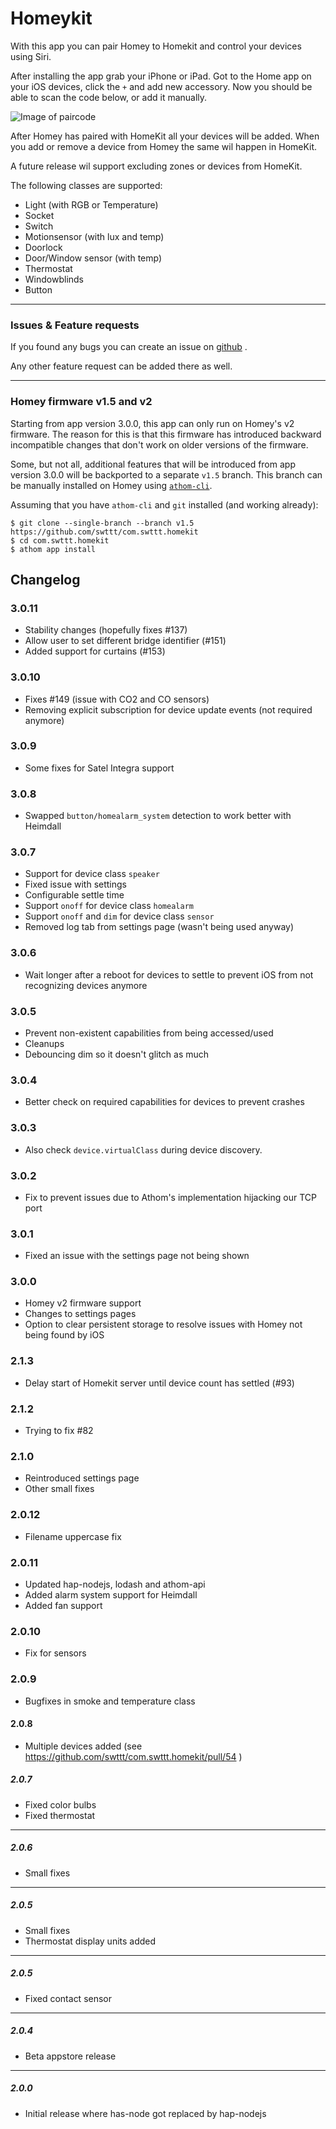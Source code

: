 # Homeykit

With this app you can pair Homey to Homekit and control your devices using Siri.

After installing the app grab your iPhone or iPad.
Got to the Home app on your iOS devices, click the `+` and add new accessory.
Now you should be able to scan the code below, or add it manually.

![Image of paircode](https://github.com/swttt/com.swttt.homekit/raw/master/code.png)

After Homey has paired with HomeKit all your devices will be added. When you add or remove a device from Homey the same wil happen in HomeKit.

A future release wil support excluding zones or devices from HomeKit.

The following classes are supported:
- Light (with RGB or Temperature)
- Socket
- Switch
- Motionsensor (with lux and temp)
- Doorlock
- Door/Window sensor (with temp)
- Thermostat
- Windowblinds
- Button

---

### Issues & Feature requests

If you found any bugs you can create an issue on [github](https://github.com/swttt/com.swttt.homekit) .

Any other feature request can be added there as well.

---

### Homey firmware v1.5 and v2

Starting from app version 3.0.0, this app can only run on Homey's v2 firmware. The reason for this is that this firmware has introduced backward incompatible changes that don't work on older versions of the firmware.

Some, but not all, additional features that will be introduced from app version 3.0.0 will be backported to a separate `v1.5` branch. This branch can be manually installed on Homey using [`athom-cli`](https://www.npmjs.com/package/athom-cli).

Assuming that you have `athom-cli` and `git` installed (and working already):

```
$ git clone --single-branch --branch v1.5 https://github.com/swttt/com.swttt.homekit
$ cd com.swttt.homekit
$ athom app install
```

## Changelog

### 3.0.11

- Stability changes (hopefully fixes #137)
- Allow user to set different bridge identifier (#151)
- Added support for curtains (#153)

### 3.0.10

- Fixes #149 (issue with CO2 and CO sensors)
- Removing explicit subscription for device update events (not required anymore)

### 3.0.9

- Some fixes for Satel Integra support

### 3.0.8

- Swapped `button/homealarm_system` detection to work better with Heimdall

### 3.0.7

- Support for device class `speaker`
- Fixed issue with settings
- Configurable settle time
- Support `onoff` for device class `homealarm`
- Support `onoff` and `dim` for device class `sensor`
- Removed log tab from settings page (wasn't being used anyway)

### 3.0.6

- Wait longer after a reboot for devices to settle to prevent iOS from not recognizing devices anymore

### 3.0.5

- Prevent non-existent capabilities from being accessed/used
- Cleanups
- Debouncing dim so it doesn't glitch as much

### 3.0.4

- Better check on required capabilities for devices to prevent crashes

### 3.0.3

- Also check `device.virtualClass` during device discovery.

### 3.0.2

- Fix to prevent issues due to Athom's implementation hijacking our TCP port

### 3.0.1

- Fixed an issue with the settings page not being shown

### 3.0.0

- Homey v2 firmware support
- Changes to settings pages
- Option to clear persistent storage to resolve issues with Homey not being found by iOS

### 2.1.3

- Delay start of Homekit server until device count has settled (#93)

### 2.1.2
- Trying to fix #82

### 2.1.0
- Reintroduced settings page
- Other small fixes

### 2.0.12
- Filename uppercase fix

### 2.0.11
- Updated hap-nodejs, lodash and athom-api
- Added alarm system support for Heimdall
- Added fan support

### 2.0.10
- Fix for sensors

### 2.0.9
- Bugfixes in smoke and temperature class

#### 2.0.8
- Multiple devices added (see https://github.com/swttt/com.swttt.homekit/pull/54 )

##### 2.0.7
- Fixed color bulbs
- Fixed thermostat

---

##### 2.0.6
- Small fixes

---

##### 2.0.5
- Small fixes
- Thermostat display units added

---

##### 2.0.5
- Fixed contact sensor

---

##### 2.0.4
- Beta appstore release

---

##### 2.0.0
- Initial release where has-node got replaced by hap-nodejs
